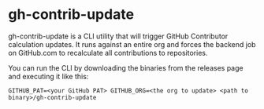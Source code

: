 # gh-contrib-update

gh-contrib-update is a CLI utility that will trigger GitHub Contributor calculation updates. It runs against
an entire org and forces the backend job on GitHub.com to recalculate all contributions to repositories.

You can run the CLI by downloading the binaries from the releases page and executing it like this:

```shell
GITHUB_PAT=<your GitHub PAT> GITHUB_ORG=<the org to update> <path to binary>/gh-contrib-update
```
